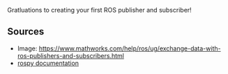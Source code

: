 Gratluations to creating your first ROS publisher and subscriber!

## Sources
* Image: https://www.mathworks.com/help/ros/ug/exchange-data-with-ros-publishers-and-subscribers.html
* [rospy documentation](http://wiki.ros.org/rospy)